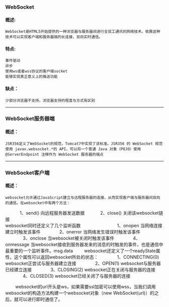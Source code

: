 ### WebSocket

#### 概述:
	WebSocket是HTML5开始提供的一种浏览器与服务器间进行全双工通讯的网络技术。依靠这种技术可以实现客户端和服务器端的长连接，双向实时通信。
	
#### 特点:
	事件驱动
	异步
	使用ws或者wss协议的客户端socket
	能够实现真正意义上的推送功能

#### 缺点：		
	少部分浏览器不支持，浏览器支持的程度与方式有区别
	
------------------------------------------------------------------
### WebSocket服务器端
#### 概述：
	JSR356定义了WebSocket的规范，Tomcat7中实现了该标准。JSR356 的 WebSocket 规范使用 javax.websocket.*的 API，可以将一个普通 Java 对象（POJO）使用 @ServerEndpoint 注释作为 WebSocket 服务器的端点	
	
------------------------------------------------------------------	
### WebSocket客户端
#### 概述：
	websocket允许通过JavaScript建立与远程服务器的连接，从而实现客户端与服务器间双向的通信。在websocket中有两个方法：　　
　　　   1、send() 向远程服务器发送数据
　　　   2、close() 关闭该websocket链接
　　       
	websocket同时还定义了几个监听函数　　　　
　　　　1、onopen 当网络连接建立时触发该事件
　　　　2、onerror 当网络发生错误时触发该事件
　　　　3、onclose 当websocket被关闭时触发该事件
　　　　4、onmessage 当websocket接收到服务器发来的消息的时触发的事件，也是通信中最重要的一个监听事件。msg.data
　　
	websocket还定义了一个readyState属性，这个属性可以返回websocket所处的状态：
　　　　1、CONNECTING(0) websocket正尝试与服务器建立连接
　　　　2、OPEN(1) websocket与服务器已经建立连接
　　　　3、CLOSING(2) websocket正在关闭与服务器的连接
　　　　4、CLOSED(3) websocket已经关闭了与服务器的连接

　　	websocket的url开头是ws，如果需要ssl加密可以使用wss，当我们调用websocket的构造方法构建一个websocket对象（new WebSocket(url)）的之后，就可以进行即时通信了。	